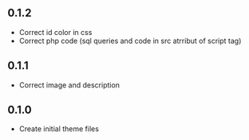 
## 0.1.2
* Correct id color in css
* Correct php code (sql queries and code in src atrribut of script tag)

## 0.1.1
* Correct image and description

## 0.1.0
* Create initial theme files
